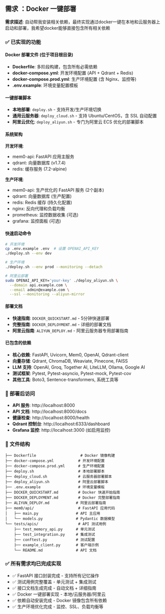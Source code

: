 ## 需求 ：Docker 一键部署
**需求描述**: 自动帮我安装相关依赖，最终实现通过docker一键在本地和云服务器上启动和部署，我希望docker能够直接包含所有相关依赖

### ✅ 已实现的功能

#### Docker 部署文件 (位于项目根目录)
- **Dockerfile**: 多阶段构建，包含所有必需依赖
- **docker-compose.yml**: 开发环境配置 (API + Qdrant + Redis)
- **docker-compose.prod.yml**: 生产环境配置 (含 Nginx、监控等)
- **.env.example**: 环境变量配置模板

#### 一键部署脚本
- **本地部署**: `deploy.sh` - 支持开发/生产环境切换
- **通用云服务器**: `deploy_cloud.sh` - 支持 Ubuntu/CentOS，含 SSL 自动配置
- **阿里云优化**: `deploy_aliyun.sh` - 专门为阿里云 ECS 优化的部署脚本

#### 系统架构
**开发环境**:
- mem0-api: FastAPI 应用主服务
- qdrant: 向量数据库 (v1.7.4)
- redis: 缓存服务 (7.2-alpine)

**生产环境**:
- mem0-api: 生产优化的 FastAPI 服务 (2个副本)
- qdrant: 向量数据库 (生产配置)
- redis: Redis 缓存 (持久化配置)
- nginx: 反向代理和负载均衡
- prometheus: 监控数据收集 (可选)
- grafana: 监控面板 (可选)

#### 快速启动命令
```bash
# 开发环境
cp .env.example .env  # 设置 OPENAI_API_KEY
./deploy.sh --env dev

# 生产环境
./deploy.sh --env prod --monitoring --detach

# 阿里云部署
sudo OPENAI_API_KEY='your-key' ./deploy_aliyun.sh \
  --domain api.example.com \
  --email admin@example.com \
  --ssl --monitoring --aliyun-mirror
```

#### 部署文档
- **快速指南**: `DOCKER_QUICKSTART.md` - 5分钟快速部署
- **完整指南**: `DOCKER_DEPLOYMENT.md` - 详细的部署文档
- **阿里云指南**: `ALIYUN_DEPLOY.md` - 阿里云服务器专用部署指南

#### 已包含的依赖
- **核心依赖**: FastAPI, Uvicorn, Mem0, OpenAI, Qdrant-client
- **向量存储**: Qdrant, ChromaDB, Weaviate, Pinecone, FAISS
- **LLM 支持**: OpenAI, Groq, Together AI, LiteLLM, Ollama, Google AI
- **测试框架**: Pytest, Pytest-asyncio, Pytest-mock, Pytest-cov
- **其他工具**: Boto3, Sentence-transformers, 系统工具等

### 🎯 部署后访问
- **API 服务**: http://localhost:8000
- **API 文档**: http://localhost:8000/docs
- **健康检查**: http://localhost:8000/health
- **Qdrant 控制台**: http://localhost:6333/dashboard
- **Grafana 监控**: http://localhost:3000 (如启用监控)

### 📁 文件结构
```
├── Dockerfile                    # Docker 镜像构建
├── docker-compose.yml           # 开发环境配置
├── docker-compose.prod.yml      # 生产环境配置
├── deploy.sh                    # 本地部署脚本
├── deploy_cloud.sh              # 云服务器部署脚本
├── deploy_aliyun.sh             # 阿里云部署脚本
├── .env.example                 # 环境变量模板
├── DOCKER_QUICKSTART.md         # Docker 快速开始指南
├── DOCKER_DEPLOYMENT.md         # Docker 完整部署指南
├── ALIYUN_DEPLOY.md            # 阿里云部署指南
├── mem0/api/                    # FastAPI 应用代码
│   ├── main.py                 # API 主应用
│   └── models.py               # Pydantic 数据模型
└── tests/apis/                  # API 测试用例
    ├── test_memory_api.py      # 单元测试
    ├── test_integration.py     # 集成测试
    ├── conftest.py             # 测试配置
    ├── example_client.py       # 客户端示例
    └── README.md               # API 文档
```

### ✅ 所有需求均已完成实现
- ✅ FastAPI 接口封装完成 - 支持所有记忆操作
- ✅ 测试用例完整覆盖 - 单元测试 + 集成测试
- ✅ 接口文档生成完成 - 自动文档 + 详细指南
- ✅ Docker 一键部署实现 - 本地/云服务器/阿里云
- ✅ 依赖自动安装完成 - Docker 镜像包含所有依赖
- ✅ 生产环境优化完成 - 监控、SSL、负载均衡等